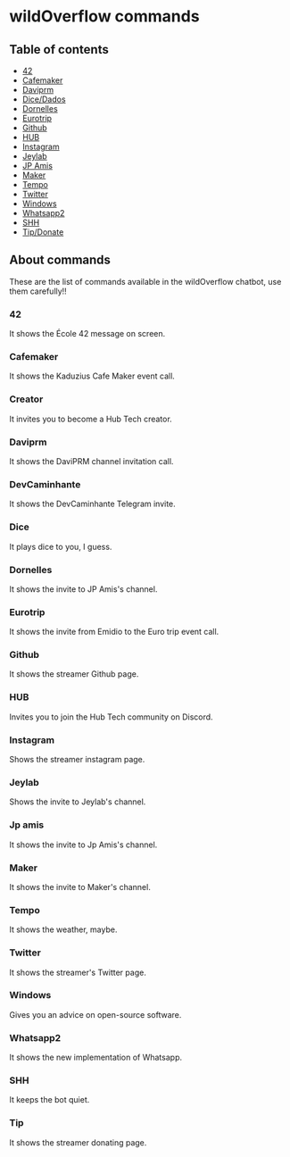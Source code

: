 # wildOverflow commands

## Table of contents

- [42](#42)
- [Cafemaker](#cafemaker)
- [Daviprm](#daviprm)
- [Dice/Dados](#dice)
- [Dornelles](#dornelles)
- [Eurotrip](#eurotrip)
- [Github](#github)
- [HUB](#hub)
- [Instagram](#instagram)
- [Jeylab](#jeylab)
- [JP Amis](#jp-amis)
- [Maker](#maker)
- [Tempo](#tempo)
- [Twitter](#twitter)
- [Windows](#windows)
- [Whatsapp2](#whatsapp2)
- [SHH](#shh)
- [Tip/Donate](#tip)

## About commands

These are the list of commands available in the wildOverflow chatbot, use them carefully!!

### 42

It shows the École 42 message on screen.

### Cafemaker

It shows the Kaduzius Cafe Maker event call.

### Creator

It invites you to become a Hub Tech creator.

### Daviprm

It shows the DaviPRM channel invitation call.

### DevCaminhante

It shows the DevCaminhante Telegram invite.

### Dice

It plays dice to you, I guess.

### Dornelles

It shows the invite to JP Amis's channel.

### Eurotrip

It shows the invite from Emidio to the Euro trip event call.

### Github

It shows the streamer Github page.

### HUB

Invites you to join the Hub Tech community on Discord.

### Instagram

Shows the streamer instagram page.

### Jeylab

Shows the invite to Jeylab's channel.

### Jp amis

It shows the invite to Jp Amis's channel.

### Maker

It shows the invite to Maker's channel.

### Tempo

It shows the weather, maybe.

### Twitter

It shows the streamer's Twitter page.

### Windows

Gives you an advice on open-source software.

### Whatsapp2

It shows the new implementation of Whatsapp.

### SHH

It keeps the bot quiet.

### Tip

It shows the streamer donating page.
